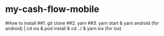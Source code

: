 # my-cash-flow-mobile

#How to install
##1. git clone <ssh>
##2. yarn
##3. yarn start & yarn android (for android) | cd ios & pod install & cd ../ & yarn ios (for ios)
